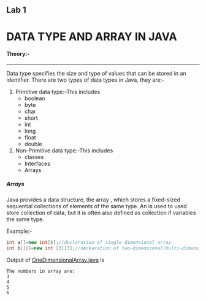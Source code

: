 ## Lab 1

# DATA TYPE AND ARRAY IN JAVA

#### Theory:-
---

Data type specifies the size and type of values that can be stored in an identifier. There are two types of data types in Java, they are:-
1. Primitive data type:-This includes
	* boolean
	* byte
	* char
	* short 
	* int
	* long 
	* float
	* double
2. Non-Primitive data type:-This includes
	* classes
	* Interfaces
	* Arrays

##### Arrays

Java provides a data structure, the array , which stores a fixed-sized sequential collections of elements of the same type. An is used to used store collection of data, but it is often also defined as collection if variables the same type.

Example:-
```Java
int a[]=new int[6];//declaration of single dimensional array
int b[][]=new int [3][3];//deckaration of two-dimensional(multi-dimensional array)

```
Output of [OneDimensionalArray.java](OneDimensionalArray.java) is

```
The numbers in array are:
3
4
5
6
```
